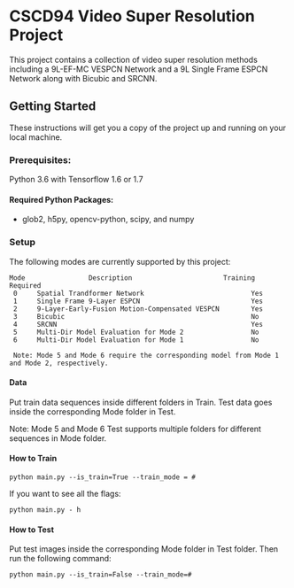 # CSCD94 Video Super Resolution Project

This project contains a collection of video super resolution methods including a 9L-EF-MC VESPCN Network
and a 9L Single Frame ESPCN Network along with Bicubic and SRCNN.

## Getting Started

These instructions will get you a copy of the project up and running on your local machine.

### Prerequisites:

Python 3.6 with Tensorflow 1.6 or 1.7

#### Required Python Packages:

- glob2, h5py, opencv-python, scipy, and numpy

### Setup

The following modes are currently supported by this project:

```
Mode                Description                       Training Required
 0     Spatial Trandformer Network                           Yes      
 1     Single Frame 9-Layer ESPCN                            Yes 
 2     9-Layer-Early-Fusion Motion-Compensated VESPCN        Yes
 3     Bicubic                                               No
 4     SRCNN                                                 Yes                     
 5     Multi-Dir Model Evaluation for Mode 2                 No
 6     Multi-Dir Model Evaluation for Mode 1                 No
 
 Note: Mode 5 and Mode 6 require the corresponding model from Mode 1 and Mode 2, respectively.
```

#### Data

Put train data sequences inside different folders in Train. Test data goes inside the corresponding Mode folder in Test. 

Note: Mode 5 and Mode 6 Test supports multiple folders for different sequences in Mode folder.

#### How to Train

```
python main.py --is_train=True --train_mode = #
```

If you want to see all the flags:
```
python main.py - h
```

#### How to Test

Put test images inside the corresponding Mode folder in Test folder.
Then run the following command:
```
python main.py --is_train=False --train_mode=#
```

















